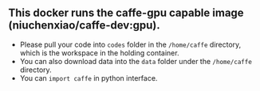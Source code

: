 ## This docker runs the caffe-gpu capable image (niuchenxiao/caffe-dev:gpu).

* Please pull your code into `codes` folder in the `/home/caffe` directory, which is the workspace in the holding container.
* You can also download data into the `data` folder under the `/home/caffe` directory.
* You can `import caffe` in python interface. 

